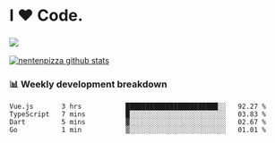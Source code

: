 # I ❤️ Code.

### ![](http://img.shields.io/badge/Go-language-blue?style=for-the-badge&logo=appveyor)
[![nentenpizza github stats](https://github-readme-stats.vercel.app/api?username=nentenpizza&count_private=true)](https://github.com/anuraghazra/github-readme-stats)

### 📊 Weekly development breakdown

<!--START_SECTION:waka-->
```text
Vue.js       3 hrs           ███████████████████████░░   92.27 % 
TypeScript   7 mins          █░░░░░░░░░░░░░░░░░░░░░░░░   03.83 % 
Dart         5 mins          ▓░░░░░░░░░░░░░░░░░░░░░░░░   02.67 % 
Go           1 min           ▒░░░░░░░░░░░░░░░░░░░░░░░░   01.01 % 
```
<!--END_SECTION:waka-->

